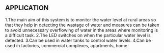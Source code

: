 ## APPLICATION
1.The main aim of this system is to monitor the water level at rural areas so that they help in detecting the wastage of water and measures can be taken to avoid unnecessary overflowing of water in the areas where monitoring is a difficult task.
2.The LED switches on when the particular water level is detected. 
3.Can be used in water tanks to control water levels. 
4.Can be used in factories, commercial complexes, apartments, home.
